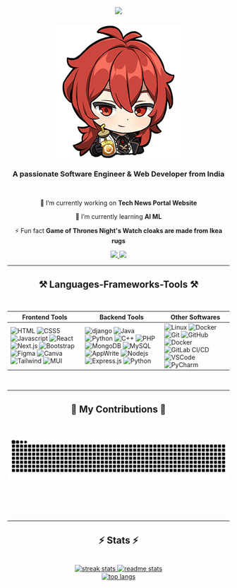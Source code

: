 <div id="badges">
    <img src="https://komarev.com/ghpvc/?username=ReaveND&style=for-the-badge&color=red&label=Reavegazers&abbreviated=true" alt="" align="right"/><br/>
</div>
<h1 align="center">
    <img src="https://readme-typing-svg.herokuapp.com/?font=Jersey+20+Charted&color=F70000&size=50&center=true&vCenter=true&width=500&height=70&duration=4000&lines=Hi+There+!+👋;+I'm+Rupak+Sarkar+!;+Nice+to+Meet+You+(●'◡'●);" />
</h1>
<div align="center">
    <img src="https://github.com/ReaveND/Stickers-Collection/blob/main/Genshin%20Impact/Diluc%20Ragnvindr/Diluc%20(1).png" oncontextmenu="return false;"/>
</div>
<h3 align="center">A passionate Software Engineer & Web Developer from India</h3>

<br/>

<div align="center">
 
 🔭 I’m currently working on **Tech News Portal Website**
 
 🌱 I’m currently learning **AI ML**

<!--💬 Ask me about **Node.js, React, Firebase... or anything [here](https://github.com/ReaveND/ReaveND/issues)**-->

⚡ Fun fact **Game of Thrones Night's Watch cloaks are made from Ikea rugs**

 </div>
 
<div align="center"> 
  <a href="mailto:reaverrupak@gmail.com">
    <img src="https://img.shields.io/badge/Gmail-333333?style=for-the-badge&logo=gmail&logoColor=red" />
  </a>
  <a href="https://www.linkedin.com/in/rupak-sarkar-b822aa2b4/" target="_blank">
    <img src="https://img.shields.io/badge/LinkedIn-0077B5?style=for-the-badge&logo=linkedin&logoColor=white" target="_blank" />
  </a>
<!--   <a href="https://salesp07.github.io" target="_blank">
     <img src="https://img.shields.io/badge/Portfolio-FF5722?style=for-the-badge&logo=todoist&logoColor=white" target="_blank" /> <!-- sqlite, safari, google-chrome are other good icon options -->
  </a>
</div>

 <hr/>
 
<h2 align="center">⚒️ Languages-Frameworks-Tools ⚒️</h2>
<br/>

| Frontend Tools | Backend Tools | Other Softwares |
|-----------------|--------------|------------------|
|![HTML](https://img.shields.io/badge/HTML5-E34F26?style=for-the-badge&logo=html5&logoColor=white) ![CSS5](https://img.shields.io/badge/CSS5-1572B6?style=for-the-badge&logo=css3&logoColor=white) ![Javascript](https://img.shields.io/badge/Javascript-F0DB4F?style=for-the-badge&labelColor=black&logo=javascript&logoColor=F0DB4F) ![React](https://img.shields.io/badge/-React-61DBFB?style=for-the-badge&labelColor=black&logo=react&logoColor=61DBFB) ![Next.js](https://img.shields.io/badge/next.js-000000?style=for-the-badge&logo=nextdotjs&logoColor=white) ![Bootstrap](https://img.shields.io/badge/Bootstrap-563D7C?style=for-the-badge&logo=bootstrap&logoColor=white) ![Figma](https://img.shields.io/badge/Figma-F24E1E?style=for-the-badge&logo=figma&logoColor=white) ![Canva](https://img.shields.io/badge/-Canva-5DADE2&logo=canva?style=for-the-badge&labelColor=black&logoColor=white) ![Tailwind](https://img.shields.io/badge/Tailwind_CSS-092749?style=for-the-badge&logo=tailwindcss&logoColor=06B6D4&labelColor=000000)  ![MUI](https://img.shields.io/badge/-MaterialUI-EDb123?style=for-the-badge&logo=mui&labelColor=black&logoColor=white) | ![django](https://img.shields.io/badge/-Django-008080?style=for-the-badge&logo=django&labelColor=#008080Color=white) ![Java](https://img.shields.io/badge/Java-007396?style=for-the-badge&logo=java&logoColor=white) ![Python](https://img.shields.io/badge/Python-3776AB?style=for-the-badge&logo=python&logoColor=white) ![C++](https://img.shields.io/badge/C++-00599C?style=for-the-badge&logo=c%2B%2B&logoColor=white) ![PHP](https://img.shields.io/badge/PHP-AF9B273?style=for-the-badge&logo=openjdk&logoColor=Red)  ![MongoDB](https://img.shields.io/badge/MongoDB-4EA94B?style=for-the-badge&logo=mongodb&logoColor=white) ![MySQL](https://img.shields.io/badge/MySQL-lightgrey?logo=mysql&style=for-the-badge&logoColor=white&labelColor=blue) ![AppWrite](https://img.shields.io/badge/-Appwrite-EDb123?style=for-the-badge&logo=appwrite&labelColor=black&logoColor=white)  ![Nodejs](https://img.shields.io/badge/Nodejs-3C873A?style=for-the-badge&labelColor=black&logo=node.js&logoColor=3C873A) ![Express.js](https://img.shields.io/badge/Express.js-000000?style=for-the-badge&logo=express&logoColor=white) ![Python](https://img.shields.io/badge/Python-3776AB?style=for-the-badge&logo=python&logoColor=white) | ![Linux](https://img.shields.io/badge/Linux-FCC624?style=for-the-badge&logo=linux&logoColor=black) ![Docker](https://img.shields.io/badge/Docker-2496ED?style=for-the-badge&logo=docker&logoColor=white) ![Git](https://img.shields.io/badge/Git-F05032?style=for-the-badge&logo=git&logoColor=white) ![GitHub](https://img.shields.io/badge/GitHub-181717?style=for-the-badge&logo=github&logoColor=white) ![Docker](https://img.shields.io/badge/Docker-2496ED?style=for-the-badge&logo=docker&logoColor=white) ![GitLab CI/CD](https://img.shields.io/badge/GitLab_CI%2FCD-FCA121?style=for-the-badge&logo=gitlab&logoColor=white)  ![VSCode](https://img.shields.io/badge/Visual_Studio-0078d7?style=for-the-badge&logo=visual%20studio&logoColor=white) ![PyCharm](https://img.shields.io/badge/PyCharm-000000?style=for-the-badge&logo=pycharm&logoColor=white) |

<br/>
<hr/>

<div align="center">
  <h2>🐍 My Contributions 🐍</h2>
  <br>


  ![Snake animation](https://raw.githubusercontent.com/ReaveND/ReaveND/output/github-contribution-grid-snake-red.svg)
  
  
  <br/><br/><br/>
</div>

<hr/>

<h2 align="center">⚡ Stats ⚡</h2>
<br>
<div align=center>
<a href="https://github.com/ReaveND">
<img width=390 src="https://github-readme-streak-stats-salesp07.vercel.app/?user=ReaveND&count_private=true&theme=shadow-red&sideLabels=FF0000&border=FF0000&fire=FF0000&sideNums=EBEADB&dates=E2EBD8&currStreakNum=FF0000&currStreakLabel=FF0000&stroke=EB0000&border_radius=10" alt="streak stats"/> 
<img width=390 src="https://github-readme-stats.vercel.app/api?username=ReaveND&theme=shadow_red&border_color=FF0000&text_color=EBEADB&ring_color=FF0000&custom_title=ReaveND's+Github+Statistics&icon_color=FF0000&title_color=FF0000&show_icons=true&count_private=true&rank_icon=github&border_radius=10" alt="readme stats" />
  <br/>
  <img align="center" src="https://github-readme-stats.vercel.app/api/top-langs/?username=ReaveND&langs_count=8&layout=compact&theme=shadow_red&title_color=FF0000&custom_title=ReaveND's+Languages&text_color=EBEADB&card_width=400&border_color=FF0000&border_radius=10&size_weight=0.5&count_weight=0.5&exclude_repo=github-readme-stats" alt="top langs" />
</div>

<br/><br/>
<!--<hr/>

<br/>

<div align="center">
<a href='https://ko-fi.com/V7V4RAK9C' target='_blank'><img height='64' style='border:0px;height:64px;' src='https://storage.ko-fi.com/cdn/kofi1.png?v=3' border='0' alt='Buy Me a Coffee at ko-fi.com' /></a>
</div>

<br/>-->
